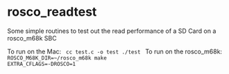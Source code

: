# rosco_readtest
Some simple routines to test out the read performance of a SD Card on a rosco_m68k SBC

To run on the Mac:
<code>
cc test.c -o test
./test
</code>
To run on the rosco_m68k:
<code>
ROSCO_M68K_DIR=~/rosco_m68k make EXTRA_CFLAGS=-DROSCO=1
</code>
